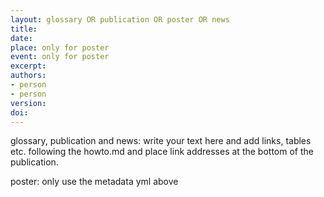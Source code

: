 ```yaml
---
layout: glossary OR publication OR poster OR news
title:
date:
place: only for poster
event: only for poster
excerpt:
authors:
- person
- person
version:
doi:
---
```


glossary, publication and news: 
write your text here and add links, tables etc. following the howto.md and
place link addresses at the bottom of the publication.

[beethovens werkstatt]: www.beethovens-werkstatt.de

poster:
only use the metadata yml above

